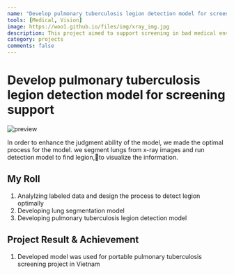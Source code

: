```yaml
---
name: "Develop pulmonary tuberculosis legion detection model for screening support"
tools: [Medical, Vision]
image: https://woo1.github.io/files/img/xray_img.jpg
description: This project aimed to support screening in bad medical environment.
category: projects
comments: false
---
```


# Develop pulmonary tuberculosis legion detection model for screening support

<!-- The Movies Project is something like **Netflix**, the only difference is that **it's not real**! It doesn't exist! I just created it to demonstrate how the **showcase** page looks like and how you can write whatever you want with full markdown support. -->
![preview](https://woo1.github.io/files/img/xray_img.jpg)

In order to enhance the judgment ability of the model, we made the optimal process for the model. we segment lungs from x-ray images and run detection model to find legion,to visualize the information.

## My Roll

1. Analylzing labeled data and design the process to detect legion optimally
2. Developing lung segmentation model
3. Developing pulmonary tuberculosis legion detection model

## Project Result & Achievement

1. Developed model was used for portable pulmonary tuberculosis screening project in Vietnam



